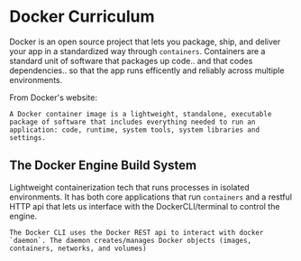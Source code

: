 # Docker Curriculum 

Docker is an open source project that lets you package, ship, and deliver your app in a standardized way through `containers`. Containers are a standard unit of software that packages up code.. and that codes dependencies.. so that the app runs efficently and reliably across multiple environments.

From Docker's website:

```
A Docker container image is a lightweight, standalone, executable package of software that includes everything needed to run an application: code, runtime, system tools, system libraries and settings.
```

## The Docker Engine Build System

Lightweight containerization tech that runs processes in isolated environments. It has both core applications that run `containers` and a restful HTTP api that lets us interface with the DockerCLI/terminal to control the engine.

```
The Docker CLI uses the Docker REST api to interact with docker `daemon`. The daemon creates/manages Docker objects (images, containers, networks, and volumes)
```


